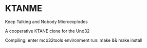 # KTANME
Keep Talking and Nobody Microexplodes <p>
A cooperative KTANE clone for the Uno32

Compiling:
enter mcb32tools environment
run:
make && make install
